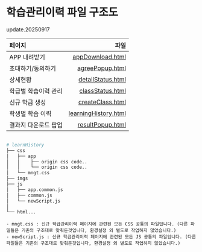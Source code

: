 # 학습관리이력 파일 구조도

update.20250917

| 페이지 | 파일 |
|:---|---:|
| APP 내려받기 | [appDownload.html](appDownload.html) |
| 초대하기/동의하기 | [agreePopup.html](agreePopup.html) |
| 상세현황 | [detailStatus.html](detailStatus.html) |
| 학급별 학습이력 관리 | [classStatus.html](classStatus.html) |
| 신규 학급 생성 | [createClass.html](createClass.html) |
| 학생별 학습 이력 | [learningHistory.html](learningHistory.html) |
| 결과지 다운로드 팝업 | [resultPopup.html](resultPopup.html) |


```bash

# learnHistory
├── css
│   ├── app
│   │    ├── origin css code..
│   │    └── origin css code..
│   └── mngt.css
├── imgs
├── js
│   ├── app.common.js
│   ├── common.js
│   └── newScript.js
│
└── html...
``` 



```
- mngt.css : 신규 학급관리이력 페이지에 관련된 모든 CSS 공통의 파일입니다. (다른 파일들은 기존의 구조대로 맞춰둔것입니다, 환경설정 외 별도로 작업하지 않았습니다.)
- newScript.js : 신규 학급관리이력 페이지에 관련된 모든 JS 공통의 파일입니다. (다른 파일들은 기존의 구조대로 맞춰둔것입니다, 환경설정 외 별도로 작업하지 않았습니다.)
```
